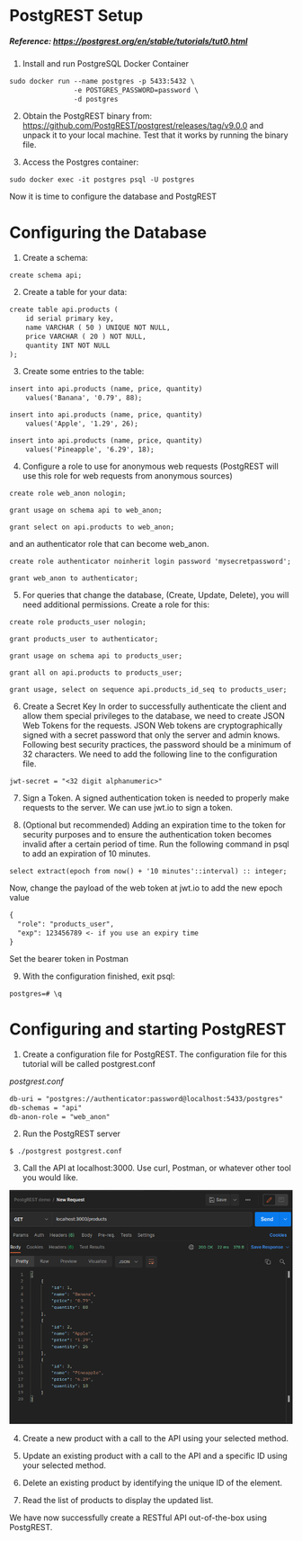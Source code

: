# PostgREST Setup

##### Reference: https://postgrest.org/en/stable/tutorials/tut0.html

1. Install and run PostgreSQL Docker Container

```
sudo docker run --name postgres -p 5433:5432 \
                -e POSTGRES_PASSWORD=password \
                -d postgres
```

2. Obtain the PostgREST binary from: https://github.com/PostgREST/postgrest/releases/tag/v9.0.0 and unpack it to your local machine. Test that it works by running the binary file. 

3. Access the Postgres container:

```
sudo docker exec -it postgres psql -U postgres
```

Now it is time to configure the database and PostgREST

# Configuring the Database

1. Create a schema: 
```
create schema api;
```
2. Create a table for your data:
```
create table api.products (
    id serial primary key,
    name VARCHAR ( 50 ) UNIQUE NOT NULL,
    price VARCHAR ( 20 ) NOT NULL,
    quantity INT NOT NULL
);
```

3. Create some entries to the table:
```
insert into api.products (name, price, quantity)
    values('Banana', '0.79', 88);
```
```
insert into api.products (name, price, quantity)
    values('Apple', '1.29', 26);
```

```
insert into api.products (name, price, quantity)
    values('Pineapple', '6.29', 18);
```

4. Configure a role to use for anonymous web requests (PostgREST will use this role for web requests from anonymous sources)
```
create role web_anon nologin;
```

```
grant usage on schema api to web_anon;
```

```
grant select on api.products to web_anon;
```

and an authenticator role that can become web_anon.

```
create role authenticator noinherit login password 'mysecretpassword';
```

```
grant web_anon to authenticator;
```

5. For queries that change the database, (Create, Update, Delete), you will need additional permissions. Create a role for this:

```
create role products_user nologin;
```

```
grant products_user to authenticator;
```

```
grant usage on schema api to products_user;
```

```
grant all on api.products to products_user;
```

```
grant usage, select on sequence api.products_id_seq to products_user;
```


6. Create a Secret Key
In order to successfully authenticate the client and allow them special privileges to the database, we need to create JSON Web Tokens for the requests. JSON Web tokens are cryptographically signed with a secret password that only the server and admin knows. Following best security practices, the password should be a minimum of 32 characters. We need to add the following line to the configuration file.

```
jwt-secret = "<32 digit alphanumeric>"
```

7. Sign a Token. A signed authentication token is needed to properly make requests to the server. We can use jwt.io to sign a token. 


8. (Optional but recommended) Adding an expiration time to the token for security purposes and to ensure the authentication token becomes invalid after a certain period of time. Run the following command in psql to add an expiration of 10 minutes. 

```
select extract(epoch from now() + '10 minutes'::interval) :: integer;
```

Now, change the payload of the web token at jwt.io to add the new epoch value
```
{
  "role": "products_user",
  "exp": 123456789 <- if you use an expiry time
}

```

Set the bearer token in Postman


9. With the configuration finished, exit psql:
```
postgres=# \q
```

# Configuring and starting PostgREST

1. Create a configuration file for PostgREST. The configuration file for this tutorial will be called postgrest.conf

*postgrest.conf*
```
db-uri = "postgres://authenticator:password@localhost:5433/postgres"
db-schemas = "api"
db-anon-role = "web_anon"
```

2. Run the PostgREST server
```
$ ./postgrest postgrest.conf
```

3. Call the API at localhost:3000. Use curl, Postman, or whatever other tool you would like.

![output from postman](images/PostmanResult.png)

4. Create a new product with a call to the API using your selected method.

5. Update an existing product with a call to the API and a specific ID using your selected method. 

6. Delete an existing product by identifying the unique ID of the element. 

7. Read the list of products to display the updated list. 


We have now successfully create a RESTful API out-of-the-box using PostgREST.
